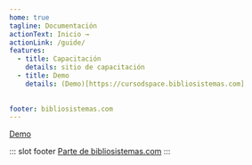 ```yaml
---
home: true
tagline: Documentación
actionText: Inicio →
actionLink: /guide/
features:
  - title: Capacitación
    details: sitio de capacitación
  - title: Demo
    details: (Demo)[https://cursodspace.bibliosistemas.com]
    
  
footer: bibliosistemas.com
---
```


   [Demo](https://cursodspace.bibliosistemas.com)
    

::: slot footer
[Parte de bibliosistemas.com](https://bibliosistemas.com)
:::